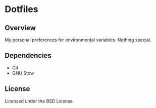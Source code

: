 # Dotfiles

## Overview

My personal preferences for environmental variables. Nothing special.

## Dependencies

* Git
* GNU Stow

## License

Licensed under the BSD License.
